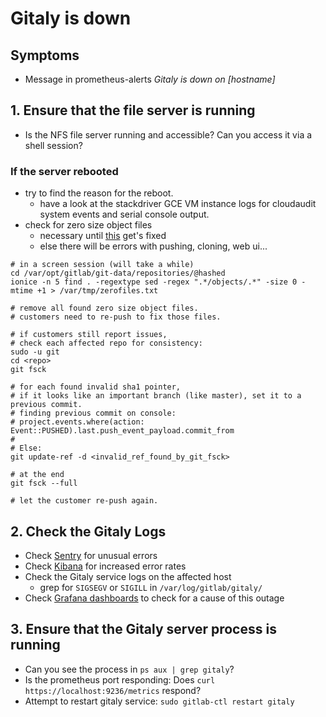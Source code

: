 # Gitaly is down

## Symptoms

* Message in prometheus-alerts _Gitaly is down on [hostname]_

## 1. Ensure that the file server is running

- Is the NFS file server running and accessible? Can you access it via a shell session?

### If the server rebooted
 - try to find the reason for the reboot.
   - have a look at the stackdriver GCE VM instance logs for cloudaudit system events and serial console output.
 - check for zero size object files
   - necessary until [this](https://gitlab.com/gitlab-com/gl-infra/reliability/-/issues/7851) get's fixed
   - else there will be errors with pushing, cloning, web ui...

```
# in a screen session (will take a while)
cd /var/opt/gitlab/git-data/repositories/@hashed
ionice -n 5 find . -regextype sed -regex ".*/objects/.*" -size 0 -mtime +1 > /var/tmp/zerofiles.txt

# remove all found zero size object files.
# customers need to re-push to fix those files.

# if customers still report issues,
# check each affected repo for consistency:
sudo -u git
cd <repo>
git fsck

# for each found invalid sha1 pointer,
# if it looks like an important branch (like master), set it to a previous commit.
# finding previous commit on console:
# project.events.where(action: Event::PUSHED).last.push_event_payload.commit_from
#
# Else:
git update-ref -d <invalid_ref_found_by_git_fsck>

# at the end
git fsck --full

# let the customer re-push again.
```


## 2. Check the Gitaly Logs

- Check [Sentry](https://sentry.gitlab.net/gitlab/gitaly-production/) for unusual errors
- Check [Kibana](https://log.gprd.gitlab.net/goto/4f0bd7f08b264e7de970bb0cc9530f9d) for increased error rates
- Check the Gitaly service logs on the affected host
  - grep for `SIGSEGV` or `SIGILL` in `/var/log/gitlab/gitaly/`
- Check [Grafana dashboards](https://dashboards.gitlab.net/dashboard/db/gitaly-nfs-metrics-per-host?orgId=1) to check for a cause of this outage

## 3. Ensure that the Gitaly server process is running

- Can you see the process in `ps aux | grep gitaly`?
- Is the prometheus port responding: Does `curl https://localhost:9236/metrics` respond?
- Attempt to restart gitaly service: `sudo gitlab-ctl restart gitaly`
